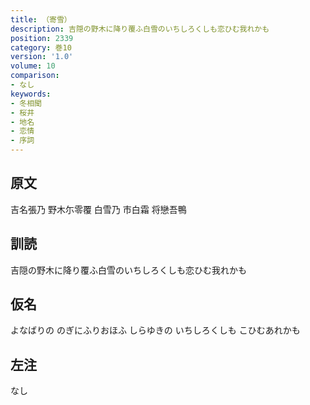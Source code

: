 ```yaml
---
title: （寄雪）
description: 吉隠の野木に降り覆ふ白雪のいちしろくしも恋ひむ我れかも
position: 2339
category: 巻10
version: '1.0'
volume: 10
comparison:
- なし
keywords:
- 冬相聞
- 桜井
- 地名
- 恋情
- 序詞
---
```


## 原文

吉名張乃 野木尓零覆 白雪乃 市白霜 将戀吾鴨

## 訓読

吉隠の野木に降り覆ふ白雪のいちしろくしも恋ひむ我れかも

## 仮名

よなばりの のぎにふりおほふ しらゆきの いちしろくしも こひむあれかも

## 左注

なし
